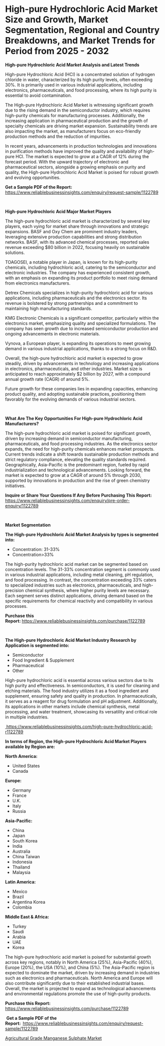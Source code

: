 <p><h1>High-pure Hydrochloric Acid Market Size and Growth, Market Segmentation, Regional and Country Breakdowns, and Market Trends for Period from 2025 -  2032</h1></p><p><strong>High-pure Hydrochloric Acid Market Analysis and Latest Trends</strong></p>
<p><p>High-pure Hydrochloric Acid (HCl) is a concentrated solution of hydrogen chloride in water, characterized by its high purity levels, often exceeding 30%. It is primarily used in various industrial applications, including electronics, pharmaceuticals, and food processing, where its high purity is essential to avoid contamination.</p><p>The High-pure Hydrochloric Acid Market is witnessing significant growth due to the rising demand in the semiconductor industry, which requires high-purity chemicals for manufacturing processes. Additionally, the increasing application in pharmaceutical production and the growth of specialty chemicals are driving market expansion. Sustainability trends are also impacting the market, as manufacturers focus on eco-friendly production methods and the reduction of impurities.</p><p>In recent years, advancements in production technologies and innovations in purification methods have improved the quality and availability of high-pure HCl. The market is expected to grow at a CAGR of 12% during the forecast period. With the upward trajectory of electronic and pharmaceutical sectors, alongside a growing emphasis on purity and quality, the High-pure Hydrochloric Acid Market is poised for robust growth and evolving opportunities.</p></p>
<p><strong>Get a Sample PDF of the Report:&nbsp;</strong> <a href="https://www.reliablebusinessinsights.com/enquiry/request-sample/1122789?utm_campaign=2716&utm_medium=2&utm_source=Github&utm_content=ia&utm_term=04042025&utm_id=high-pure-hydrochloric-acid">https://www.reliablebusinessinsights.com/enquiry/request-sample/1122789</a></p>
<p>&nbsp;</p>
<p><strong>High-pure Hydrochloric Acid Major Market Players</strong></p>
<p><p>The high-pure hydrochloric acid market is characterized by several key players, each vying for market share through innovations and strategic expansions. BASF and Oxy Chem are prominent industry leaders, leveraging extensive production capabilities and strong distribution networks. BASF, with its advanced chemical processes, reported sales revenue exceeding $80 billion in 2022, focusing heavily on sustainable solutions.</p><p>TOAGOSEI, a notable player in Japan, is known for its high-purity chemicals, including hydrochloric acid, catering to the semiconductor and electronic industries. The company has experienced consistent growth, with an emphasis on expanding its product portfolio to meet rising demand from electronics manufacturers.</p><p>Detrex Chemicals specializes in high-purity hydrochloric acid for various applications, including pharmaceuticals and the electronics sector. Its revenue is bolstered by strong partnerships and a commitment to maintaining high manufacturing standards.</p><p>KMG Electronic Chemicals is a significant competitor, particularly within the electronics market, emphasizing quality and specialized formulations. The company has seen growth due to increased semiconductor production and ongoing advancements in electronic materials.</p><p>Vynova, a European player, is expanding its operations to meet growing demand in various industrial applications, thanks to a strong focus on R&D.</p><p>Overall, the high-pure hydrochloric acid market is expected to grow steadily, driven by advancements in technology and increasing applications in electronics, pharmaceuticals, and other industries. Market size is anticipated to reach approximately $2 billion by 2027, with a compound annual growth rate (CAGR) of around 5%.</p><p>Future growth for these companies lies in expanding capacities, enhancing product quality, and adopting sustainable practices, positioning them favorably for the evolving demands of various industrial sectors.</p></p>
<p>&nbsp;</p>
<p><strong>What Are The Key Opportunities For High-pure Hydrochloric Acid Manufacturers?</strong></p>
<p><p>The high-pure hydrochloric acid market is poised for significant growth, driven by increasing demand in semiconductor manufacturing, pharmaceuticals, and food processing industries. As the electronics sector expands, the need for high-purity chemicals enhances market prospects. Current trends indicate a shift towards sustainable production methods and strict regulatory compliance, elevating the quality standards required. Geographically, Asia-Pacific is the predominant region, fueled by rapid industrialization and technological advancements. Looking forward, the market is expected to grow at a CAGR of around 5% through 2030, supported by innovations in production and the rise of green chemistry initiatives.</p></p>
<p><strong>Inquire or Share Your Questions If Any Before Purchasing This Report:</strong> <a href="https://www.reliablebusinessinsights.com/enquiry/pre-order-enquiry/1122789?utm_campaign=2716&utm_medium=2&utm_source=Github&utm_content=ia&utm_term=04042025&utm_id=high-pure-hydrochloric-acid">https://www.reliablebusinessinsights.com/enquiry/pre-order-enquiry/1122789</a></p>
<p>&nbsp;</p>
<p><strong>Market Segmentation</strong></p>
<p><strong>The High-pure Hydrochloric Acid Market Analysis by types is segmented into:</strong></p>
<p><ul><li>Concentration: 31-33%</li><li>Concentration>33%</li></ul></p>
<p><p>The high-purity hydrochloric acid market can be segmented based on concentration levels. The 31-33% concentration segment is commonly used in various industrial applications, including metal cleaning, pH regulation, and food processing. In contrast, the concentration exceeding 33% caters to specialized industries such as electronics, pharmaceuticals, and high-precision chemical synthesis, where higher purity levels are necessary. Each segment serves distinct applications, driving demand based on the specific requirements for chemical reactivity and compatibility in various processes.</p></p>
<p><strong>Purchase this Report:&nbsp;</strong><a href="https://www.reliablebusinessinsights.com/purchase/1122789?utm_campaign=2716&utm_medium=2&utm_source=Github&utm_content=ia&utm_term=04042025&utm_id=high-pure-hydrochloric-acid">https://www.reliablebusinessinsights.com/purchase/1122789</a></p>
<p>&nbsp;</p>
<p><strong>The High-pure Hydrochloric Acid Market Industry Research by Application is segmented into:</strong></p>
<p><ul><li>Semiconductor</li><li>Food Ingredient & Supplement</li><li>Pharmaceutical</li><li>Other</li></ul></p>
<p><p>High-pure hydrochloric acid is essential across various sectors due to its high purity and effectiveness. In semiconductors, it is used for cleaning and etching materials. The food industry utilizes it as a food ingredient and supplement, ensuring safety and quality in production. In pharmaceuticals, it serves as a reagent for drug formulation and pH adjustment. Additionally, its applications in other markets include chemical synthesis, metal processing, and water treatment, showcasing its versatility and critical role in multiple industries.</p></p>
<p><a href="https://www.reliablebusinessinsights.com/high-pure-hydrochloric-acid-r1122789?utm_campaign=2716&utm_medium=2&utm_source=Github&utm_content=ia&utm_term=04042025&utm_id=high-pure-hydrochloric-acid">&nbsp;https://www.reliablebusinessinsights.com/high-pure-hydrochloric-acid-r1122789</a></p>
<p><strong>In terms of Region, the High-pure Hydrochloric Acid Market Players available by Region are:</strong></p>
<p>
    <p> <strong> North America: </strong>
        <ul>
            <li>United States</li>
            <li>Canada</li>
        </ul>
        </p> 
    <p> <strong> Europe: </strong>
        <ul>
            <li>Germany</li>
            <li>France</li>
            <li>U.K.</li>
            <li>Italy</li>
            <li>Russia</li>
        </ul>
        </p> 
    <p> <strong> Asia-Pacific: </strong>
        <ul>
            <li>China</li>
            <li>Japan</li>
            <li>South Korea</li>
            <li>India</li>
            <li>Australia</li>
            <li>China Taiwan</li>
            <li>Indonesia</li>
            <li>Thailand</li>
            <li>Malaysia</li>
        </ul>
        </p> 
    <p> <strong> Latin America: </strong>
        <ul>
            <li>Mexico</li>
            <li>Brazil</li>
            <li>Argentina Korea</li>
            <li>Colombia</li>
        </ul>
        </p> 
    <p> <strong> Middle East & Africa: </strong>
        <ul>
            <li>Turkey</li>
            <li>Saudi</li>
            <li>Arabia</li>
            <li>UAE</li>
            <li>Korea</li>
        </ul>
    </p>
    </p>
<p><p>The high-pure hydrochloric acid market is poised for substantial growth across key regions, notably in North America (25%), Asia-Pacific (40%), Europe (20%), the USA (10%), and China (5%). The Asia-Pacific region is expected to dominate the market, driven by increasing demand in industries such as electronics and pharmaceuticals. North America and Europe will also contribute significantly due to their established industrial bases. Overall, the market is projected to expand as technological advancements and environmental regulations promote the use of high-purity products.</p></p>
<p><strong>Purchase this Report: </strong><a href="https://www.reliablebusinessinsights.com/purchase/1122789?utm_campaign=2716&utm_medium=2&utm_source=Github&utm_content=ia&utm_term=04042025&utm_id=high-pure-hydrochloric-acid">https://www.reliablebusinessinsights.com/purchase/1122789</a></p>
<p>&nbsp;<strong>Get a Sample PDF of the Report:&nbsp;&nbsp;</strong><a href="https://www.reliablebusinessinsights.com/enquiry/request-sample/1122789?utm_campaign=2716&utm_medium=2&utm_source=Github&utm_content=ia&utm_term=04042025&utm_id=high-pure-hydrochloric-acid">https://www.reliablebusinessinsights.com/enquiry/request-sample/1122789</a></p>
<p><strong></strong></p>
<p><p><a href="https://github.com/stephaniwo144/Market-Research-Report-List-1/blob/main/agricultural-grade-manganese-sulphate-market.md?utm_campaign=2716&utm_medium=2&utm_source=Github&utm_content=ia&utm_term=04042025&utm_id=high-pure-hydrochloric-acid">Agricultural Grade Manganese Sulphate Market</a></p></p>
